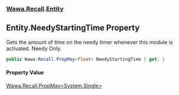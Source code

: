 ### [Wawa.Recall](Wawa.Recall.md 'Wawa.Recall').[Entity](Entity.md 'Wawa.Recall.Entity')

## Entity.NeedyStartingTime Property

Gets the amount of time on the needy timer whenever this module is activated. Needy Only.

```csharp
public Wawa.Recall.PropMay<float> NeedyStartingTime { get; }
```

#### Property Value
[Wawa.Recall.PropMay&lt;](PropMay{T}.md 'Wawa.Recall.PropMay<T>')[System.Single](https://docs.microsoft.com/en-us/dotnet/api/System.Single 'System.Single')[&gt;](PropMay{T}.md 'Wawa.Recall.PropMay<T>')